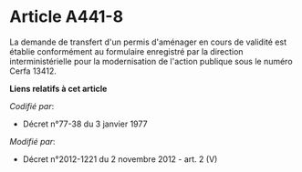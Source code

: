# Article A441-8

La demande de transfert d'un permis d'aménager en cours de validité est établie conformément au formulaire enregistré par la
direction interministérielle pour la modernisation de l'action publique sous le numéro Cerfa 13412.

**Liens relatifs à cet article**

_Codifié par_:

  - Décret n°77-38 du 3 janvier 1977

_Modifié par_:

  - Décret n°2012-1221 du 2 novembre 2012 - art. 2 (V)
